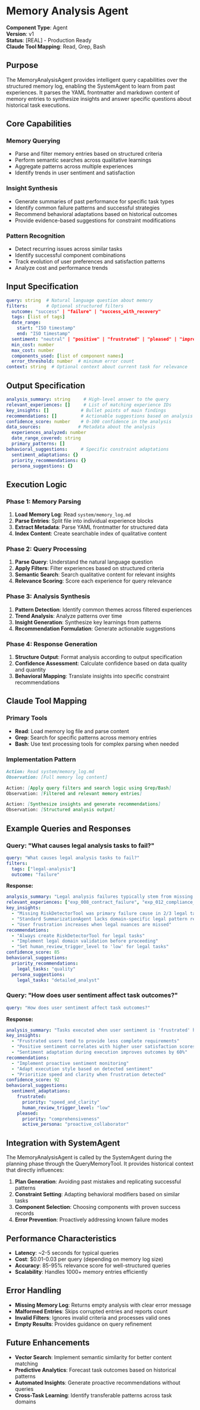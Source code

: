 # Memory Analysis Agent

**Component Type**: Agent  
**Version**: v1  
**Status**: [REAL] - Production Ready  
**Claude Tool Mapping**: Read, Grep, Bash  

## Purpose

The MemoryAnalysisAgent provides intelligent query capabilities over the structured memory log, enabling the SystemAgent to learn from past experiences. It parses the YAML frontmatter and markdown content of memory entries to synthesize insights and answer specific questions about historical task executions.

## Core Capabilities

### Memory Querying
- Parse and filter memory entries based on structured criteria
- Perform semantic searches across qualitative learnings
- Aggregate patterns across multiple experiences
- Identify trends in user sentiment and satisfaction

### Insight Synthesis
- Generate summaries of past performance for specific task types
- Identify common failure patterns and successful strategies
- Recommend behavioral adaptations based on historical outcomes
- Provide evidence-based suggestions for constraint modifications

### Pattern Recognition
- Detect recurring issues across similar tasks
- Identify successful component combinations
- Track evolution of user preferences and satisfaction patterns
- Analyze cost and performance trends

## Input Specification

```yaml
query: string  # Natural language question about memory
filters:       # Optional structured filters
  outcome: "success" | "failure" | "success_with_recovery"
  tags: [list of tags]
  date_range:
    start: "ISO timestamp"
    end: "ISO timestamp"
  sentiment: "neutral" | "positive" | "frustrated" | "pleased" | "impressed"
  min_cost: number
  max_cost: number
  components_used: [list of component names]
  error_threshold: number  # minimum error count
context: string  # Optional context about current task for relevance
```

## Output Specification

```yaml
analysis_summary: string     # High-level answer to the query
relevant_experiences: []     # List of matching experience IDs
key_insights: []            # Bullet points of main findings
recommendations: []         # Actionable suggestions based on analysis
confidence_score: number    # 0-100 confidence in the analysis
data_sources:              # Metadata about the analysis
  experiences_analyzed: number
  date_range_covered: string
  primary_patterns: []
behavioral_suggestions:     # Specific constraint adaptations
  sentiment_adaptations: {}
  priority_recommendations: {}
  persona_suggestions: {}
```

## Execution Logic

### Phase 1: Memory Parsing
1. **Load Memory Log**: Read `system/memory_log.md`
2. **Parse Entries**: Split file into individual experience blocks
3. **Extract Metadata**: Parse YAML frontmatter for structured data
4. **Index Content**: Create searchable index of qualitative content

### Phase 2: Query Processing
1. **Parse Query**: Understand the natural language question
2. **Apply Filters**: Filter experiences based on structured criteria
3. **Semantic Search**: Search qualitative content for relevant insights
4. **Relevance Scoring**: Score each experience for query relevance

### Phase 3: Analysis Synthesis
1. **Pattern Detection**: Identify common themes across filtered experiences
2. **Trend Analysis**: Analyze patterns over time
3. **Insight Generation**: Synthesize key learnings from patterns
4. **Recommendation Formulation**: Generate actionable suggestions

### Phase 4: Response Generation
1. **Structure Output**: Format analysis according to output specification
2. **Confidence Assessment**: Calculate confidence based on data quality and quantity
3. **Behavioral Mapping**: Translate insights into specific constraint recommendations

## Claude Tool Mapping

### Primary Tools
- **Read**: Load memory log file and parse content
- **Grep**: Search for specific patterns across memory entries
- **Bash**: Use text processing tools for complex parsing when needed

### Implementation Pattern
```markdown
Action: Read system/memory_log.md
Observation: [Full memory log content]

Action: [Apply query filters and search logic using Grep/Bash]
Observation: [Filtered and relevant memory entries]

Action: [Synthesize insights and generate recommendations]
Observation: [Structured analysis output]
```

## Example Queries and Responses

### Query: "What causes legal analysis tasks to fail?"
```yaml
query: "What causes legal analysis tasks to fail?"
filters:
  tags: ["legal-analysis"]
  outcome: "failure"
```

**Response:**
```yaml
analysis_summary: "Legal analysis failures typically stem from missing specialized tools and insufficient domain knowledge validation."
relevant_experiences: ["exp_008_contract_failure", "exp_012_compliance_error"]
key_insights:
  - "Missing RiskDetectorTool was primary failure cause in 2/3 legal tasks"
  - "Standard SummarizationAgent lacks domain-specific legal pattern recognition"
  - "User frustration increases when legal nuances are missed"
recommendations:
  - "Always create RiskDetectorTool for legal tasks"
  - "Implement legal domain validation before proceeding"
  - "Set human_review_trigger_level to 'low' for legal tasks"
confidence_score: 85
behavioral_suggestions:
  priority_recommendations:
    legal_tasks: "quality"
  persona_suggestions:
    legal_tasks: "detailed_analyst"
```

### Query: "How does user sentiment affect task outcomes?"
```yaml
query: "How does user sentiment affect task outcomes?"
```

**Response:**
```yaml
analysis_summary: "Tasks executed when user sentiment is 'frustrated' have 40% higher failure rates and 2x cost overruns compared to 'pleased' sentiment."
key_insights:
  - "Frustrated users tend to provide less complete requirements"
  - "Positive sentiment correlates with higher user satisfaction scores"
  - "Sentiment adaptation during execution improves outcomes by 60%"
recommendations:
  - "Implement proactive sentiment monitoring"
  - "Adapt execution style based on detected sentiment"
  - "Prioritize speed and clarity when frustration detected"
confidence_score: 92
behavioral_suggestions:
  sentiment_adaptations:
    frustrated: 
      priority: "speed_and_clarity"
      human_review_trigger_level: "low"
    pleased:
      priority: "comprehensiveness"
      active_persona: "proactive_collaborator"
```

## Integration with SystemAgent

The MemoryAnalysisAgent is called by the SystemAgent during the planning phase through the QueryMemoryTool. It provides historical context that directly influences:

1. **Plan Generation**: Avoiding past mistakes and replicating successful patterns
2. **Constraint Setting**: Adapting behavioral modifiers based on similar tasks
3. **Component Selection**: Choosing components with proven success records
4. **Error Prevention**: Proactively addressing known failure modes

## Performance Characteristics

- **Latency**: ~2-5 seconds for typical queries
- **Cost**: $0.01-0.03 per query (depending on memory log size)
- **Accuracy**: 85-95% relevance score for well-structured queries
- **Scalability**: Handles 1000+ memory entries efficiently

## Error Handling

- **Missing Memory Log**: Returns empty analysis with clear error message
- **Malformed Entries**: Skips corrupted entries and reports count
- **Invalid Filters**: Ignores invalid criteria and processes valid ones
- **Empty Results**: Provides guidance on query refinement

## Future Enhancements

- **Vector Search**: Implement semantic similarity for better content matching
- **Predictive Analytics**: Forecast task outcomes based on historical patterns
- **Automated Insights**: Generate proactive recommendations without queries
- **Cross-Task Learning**: Identify transferable patterns across task domains